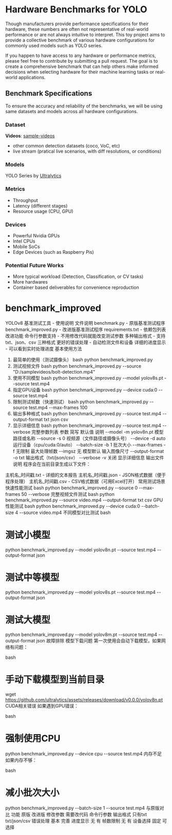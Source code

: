 # Hardware Benchmarks for YOLO

Though manufacturers provide performance specifications for their hardware, these numbers are often not representative of real-world performance or are not always intuitive to interpret. This toy project aims to provide a collective benchmark of various hardware configurations for commonly used models such as YOLO series.

If you happen to have access to any hardware or performance metrics, please feel free to contribute by submitting a pull request. The goal is to create a comprehensive benchmark that can help others make informed decisions when selecting hardware for their machine learning tasks or real-world applications.

## Benchmark Specifications

To ensure the accuracy and reliability of the benchmarks, we will be using same datasets and models across all hardware configurations. 

### Dataset

**Videos**: [sample-videos](https://github.com/intel-iot-devkit/sample-videos)
* other common detection datasets (coco, VoC, etc)
* live stream (pratical live scenarios, with diff resolutions, or conditions)

### Models

YOLO Series by [Ultralytics](https://github.com/ultralytics/ultralytics)

### Metrics

* Throughput
* Latency (different stages)
* Resource usage (CPU, GPU)

### Devices

* Powerful Nvidia GPUs
* Intel CPUs
* Mobile SoCs
* Edge Devices (such as Raspberry Pis)

### Potential Future Works

- More typical workload (Detection, Classification, or CV tasks)
- More hardwares
- Container based deliverables for convenience reproduction






# #####################################################################


# benchmark_improved #

YOLOv8 基准测试工具 - 使用说明
文件说明
benchmark.py - 原版基准测试程序
benchmark_improved.py - 改进版基准测试程序
requirements.txt - 依赖包列表
改进功能
命令行参数支持 - 不用修改代码就能改变测试参数
多种输出格式 - 支持 txt、json、csv 三种格式
更好的错误处理 - 自动检测文件和设备
详细的进度显示 - 可以看到实时处理进度
基本使用方法
1. 最简单的使用（测试摄像头）
bash
python benchmark_improved.py
2. 测试视频文件
bash
python benchmark_improved.py --source "D:/samplevideos/bolt-detection.mp4"
3. 使用不同模型
bash
python benchmark_improved.py --model yolov8s.pt --source test.mp4
4. 指定GPU设备
bash
python benchmark_improved.py --device cuda:0 --source test.mp4
5. 限制测试帧数（快速测试）
bash
python benchmark_improved.py --source test.mp4 --max-frames 100
6. 输出多种格式
bash
python benchmark_improved.py --source test.mp4 --output-format txt json csv
7. 显示详细信息
bash
python benchmark_improved.py --source test.mp4 --verbose
完整参数列表
参数	简写	默认值	说明
--model	-m	yolov8n.pt	模型路径或名称
--source	-s	0	视频源（文件路径或摄像头号）
--device	-d	auto	运行设备（cpu/cuda:0/auto）
--batch-size	-b	1	批次大小
--max-frames	-f	无限制	最大处理帧数
--imgsz	无	模型默认	输入图像尺寸
--output-format	-o	txt	输出格式（txt/json/csv）
--verbose	-v	关闭	显示详细信息
输出文件说明
程序会在当前目录生成以下文件：

主机名_时间戳.txt - 详细的文本报告
主机名_时间戳.json - JSON格式数据（便于程序处理）
主机名_时间戳.csv - CSV格式数据（可用Excel打开）
常用测试场景
快速性能测试
bash
python benchmark_improved.py --source 0 --max-frames 50 --verbose
完整视频文件测试
bash
python benchmark_improved.py --source video.mp4 --output-format txt csv
GPU性能测试
bash
python benchmark_improved.py --device cuda:0 --batch-size 4 --source video.mp4
不同模型对比测试
bash
# 测试小模型
python benchmark_improved.py --model yolov8n.pt --source test.mp4 --output-format json

# 测试中等模型
python benchmark_improved.py --model yolov8s.pt --source test.mp4 --output-format json

# 测试大模型
python benchmark_improved.py --model yolov8m.pt --source test.mp4 --output-format json
故障排除
模型下载问题
第一次使用会自动下载模型，如果网络有问题：

bash
# 手动下载模型到当前目录
wget https://github.com/ultralytics/assets/releases/download/v0.0.0/yolov8n.pt
CUDA相关错误
如果遇到GPU错误：

bash
# 强制使用CPU
python benchmark_improved.py --device cpu --source test.mp4
内存不足
如果内存不够：

bash
# 减小批次大小
python benchmark_improved.py --batch-size 1 --source test.mp4
与原版对比
功能	原版	改进版
修改参数	需要改代码	命令行参数
输出格式	只有txt	txt/json/csv
错误处理	基本	完善
进度显示	无	有
帧数限制	无	有
设备选择	固定	可选择
